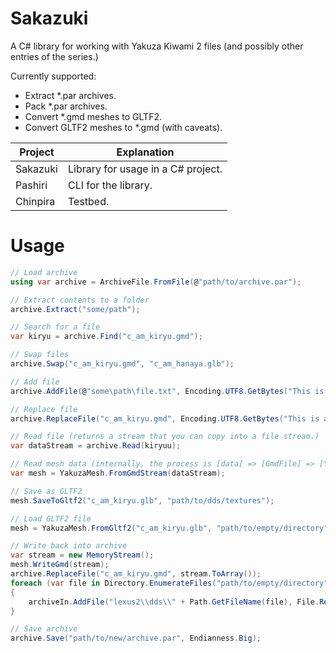 # Sakazuki
A C# library for working with Yakuza Kiwami 2 files (and possibly other entries of the series.)

Currently supported:

- Extract *.par archives.
- Pack *.par archives.
- Convert *.gmd meshes to GLTF2.
- Convert GLTF2 meshes to *.gmd (with caveats).


| Project  | Explanation |
| ------------- | ------------- |
| Sakazuki  | Library for usage in a C# project.  |
| Pashiri  | CLI for the library.  |
| Chinpira | Testbed. |

# Usage

```csharp
// Load archive
using var archive = ArchiveFile.FromFile(@"path/to/archive.par");

// Extract contents to a folder
archive.Extract("some/path");

// Search for a file
var kiryu = archive.Find("c_am_kiryu.gmd");

// Swap files
archive.Swap("c_am_kiryu.gmd", "c_am_hanaya.glb");

// Add file
archive.AddFile(@"some\path\file.txt", Encoding.UTF8.GetBytes("This is a test"));

// Replace file
archive.ReplaceFile("c_am_kiryu.gmd", Encoding.UTF8.GetBytes("This is a test"));

// Read file (returns a stream that you can copy into a file stream.)
var dataStream = archive.Read(kiryuu);

// Read mesh data (internally, the process is [data] => [GmdFile] => [YakuzaMesh])
var mesh = YakuzaMesh.FromGmdStream(dataStream);

// Save as GLTF2
mesh.SaveToGltf2("c_am_kiryu.glb", "path/to/dds/textures");

// Load GLTF2 file
mesh = YakuzaMesh.FromGltf2("c_am_kiryu.glb", "path/to/empty/directory");

// Write back into archive
var stream = new MemoryStream();
mesh.WriteGmd(stream);
archive.ReplaceFile("c_am_kiryu.gmd", stream.ToArray());
foreach (var file in Directory.EnumerateFiles("path/to/empty/directory"))
{
    archiveIn.AddFile("lexus2\\dds\\" + Path.GetFileName(file), File.ReadAllBytes(file));
}

// Save archive
archive.Save("path/to/new/archive.par", Endianness.Big);
```